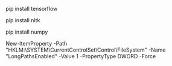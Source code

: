 pip install tensorflow

pip install nltk

pip install numpy

New-ItemProperty -Path "HKLM:\SYSTEM\CurrentControlSet\Control\FileSystem" -Name "LongPathsEnabled" -Value 1 -PropertyType DWORD -Force
